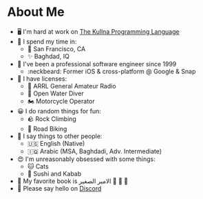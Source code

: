 About Me
=============================
*   🖥️ I'm hard at work on [The Kullna Programming Language](http://www.kullna.org)
*   🛌 I spend my time in:
    *   :foggy: San Francisco, CA
    *   ✨ Baghdad, IQ
*   :office: I've been a professional software engineer since 1999
    *   :neckbeard: Former iOS & cross-platform @ Google & Snap
*   📑 I have licenses:
    *   :satellite: ARRL General Amateur Radio
    *   🌊 Open Water Diver
    *   🏍️ Motorcycle Operator
*  :grinning: I do random things for fun:
    *   🪨 Rock Climbing
    *   :bicyclist: Road Biking
*  📢 I say things to other people:
    *   :us: English (Native)
    *   :iraq: Arabic (MSA, Baghdadi, Adv. Intermediate)
*   :heart_eyes: I'm unreasonably obsessed with some things:
    *   🐱 Cats
    *   🍣 Sushi and Kabab
*   📖 My favorite book is الامير الصغير 🌹 🦊 🌾 
*   :wave: Please say hello on [Discord](https://discord.com/users/stevenewright)
